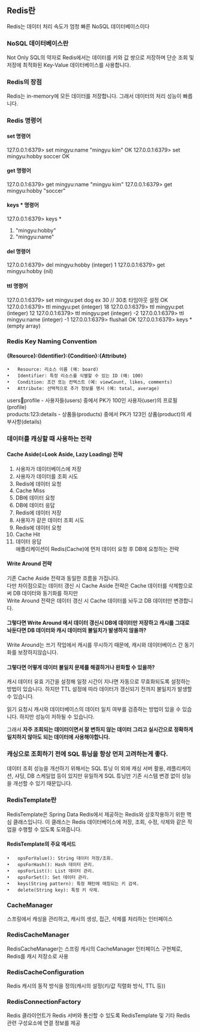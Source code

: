 ## Redis란
Redis는 데이터 처리 속도가 엄청 빠른 NoSQL 데이터베이스이다

### NoSQL 데이터베이스란
Not Only SQL의 약자로 Redis에서는 데이터를 키와 값 쌍으로 저장하며 단순 조회 및 저장에 최적화된 Key-Value 데이터베이스를 사용합니다.

### Redis의 장점
Redis는 in-memory에 모든 데이터를 저장합니다. 그래서 데이터의 처리 성능이 빠릅니다.

### Redis 명령어

#### set 명령어
127.0.0.1:6379> set mingyu:name "mingyu kim"
OK
127.0.0.1:6379> set mingyu:hobby soccer
OK

#### get 명령어
127.0.0.1:6379> get mingyu:name
"mingyu kim"
127.0.0.1:6379> get mingyu:hobby
"soccer"

#### keys * 명령어
127.0.0.1:6379> keys *
1) "mingyu:hobby"
2) "mingyu:name"

#### del 명령어
127.0.0.1:6379> del mingyu:hobby
(integer) 1
127.0.0.1:6379> get mingyu:hobby
(nil)

#### ttl 명령어
127.0.0.1:6379> set mingyu:pet dog ex 30 // 30초 타임아웃 설정
OK
127.0.0.1:6379> ttl mingyu:pet
(integer) 18
127.0.0.1:6379> ttl mingyu:pet
(integer) 12
127.0.0.1:6379> ttl mingyu:pet
(integer) -2
127.0.0.1:6379> ttl mingyu:name
(integer) -1
127.0.0.1:6379> flushall 
OK
127.0.0.1:6379> keys *
(empty array)

### Redis Key Naming Convention
#### {Resource}:{Identifier}:{Condition}:{Attribute}  
	•	Resource: 리소스 이름 (예: board)  
 	•	Identifier: 특정 리소스를 식별할 수 있는 ID (예: 100)  
	•	Condition: 조건 또는 컨텍스트 (예: viewCount, likes, comments)  	
	•	Attribute: 선택적으로 추가 정보를 명시 (예: total, average)  
users:100:profile  - 사용자들(users) 중에서 PK가 100인 사용자(user)의 프로필(profile)  
products:123:details - 상품들(products) 중에서 PK가 123인 상품(product)의 세부사항(details)  



### 데이터를 캐싱할 때 사용하는 전략 

#### Cache Aside(=Look Aside, Lazy Loading) 전략
1. 사용자가 데이터베이스에 저장  
2. 사용자가 데이터를 조회 시도  
3. Redis에 데이터 요청  
4. Cache Miss  
5. DB에 데이터 요청  
6. DB에 데이터 응답  
7. Redis에 데이터 저장  
8. 사용자가 같은 데이터 조회 시도  
9. Redis에 데이터 요청  
10. Cache Hit  
11. 데이터 응답  
애플리케이션이 Redis(Cache)에 먼저 데이터 요청 후 DB에 요청하는 전략  

#### Write Around 전략
기존 Cache Aside 전략과 동일한 흐름을 가집니다.  
다만 차이점으로는 데이터 갱신 시 Cache Aside 전략은 Cache 데이터를 삭제함으로써 DB 데이터와 동기화를 하지만   
Write Around 전략은 데이터 갱신 시 Cache 데이터를 놔두고 DB 데이터만 변경합니다.  

#### 그렇다면 Write Around 에서 데이터 갱신시 DB에 데이터만 저장하고 캐시를 그대로 놔둔다면 DB 데이터와 캐시 데이터의 불일치가 발생하지 않을까?
Write Around는 쓰기 작업에서 캐시를 무시하기 때문에, 캐시와 데이터베이스 간 동기화를 보장하지않습니다.

#### 그렇다면 어떻게 데이터 불일치 문제를 해결하거나 완화할 수 있을까?
캐시 데이터 유효 기간을 설정해 일정 시간이 지나면 자동으로 무효화되도록 설정하는 방법이 있습니다. 하지만 TTL 설정에 따라 데이터가 갱신되기 전까지 불일치가 발생할 수 있습니다.  
  
읽기 요청시 캐시와 데이터베이스의 데이터 일치 여부를 검증하는 방법이 있을 수 있습니다. 하지만 성능이 저하될 수 있습니다.    
  
그래서 **자주 조회되는 데이터이면서 잘 변하지 않는 데이터 그리고 실시간으로 정확하게 일치하지 않아도 되는 데이터에 사용해야합니다.**

### 캐싱으로 조회하기 전에 SQL 튜닝을 항상 먼저 고려하는게 좋다.
데이터 조회 성능을 개선하기 위해서는 SQL 튜닝 이 외에 캐싱 서버 활용, 레플리케이션, 샤딩, DB 스케일업 등이 있지만 유일하게 SQL 튜닝만 기존 시스템 변경 없이 성능을 개선할 수 있기 때문입니다. 

### RedisTemplate란
RedisTemplate은 Spring Data Redis에서 제공하는 Redis와 상호작용하기 위한 핵심 클래스입니다. 이 클래스는 Redis 데이터베이스에 저장, 조회, 수정, 삭제와 같은 작업을 수행할 수 있도록 도와줍니다.

#### RedisTemplate의 주요 메서드
	•	opsForValue(): String 데이터 저장/조회.
	•	opsForHash(): Hash 데이터 관리.
	•	opsForList(): List 데이터 관리.
	•	opsForSet(): Set 데이터 관리.
	•	keys(String pattern): 특정 패턴에 매칭되는 키 검색.
	•	delete(String key): 특정 키 삭제.


### CacheManager 
스프링에서 캐싱을 관리하고, 캐시의 생성, 접근, 삭제를 처리하는 인터페이스

### RedisCacheManager
RedisCacheManager는 스프링 캐시의 CacheManager 인터페이스 구현체로, Redis를 캐시 저장소로 사용

### RedisCacheConfiguration
Redis 캐시의 동작 방식을 정의(캐시의 설정(키/값 직렬화 방식, TTL 등))

### RedisConnectionFactory
Redis 클라이언트가 Redis 서버와 통신할 수 있도록 RedisTemplate 및 기타 Redis 관련 구성요소에 연결 정보를 제공

